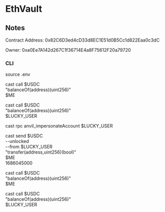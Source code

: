 # EthVault

## Notes

Contract Address: 0x82C6D3ed4cD33d8EC1E51d0B5Cc1d822Eaa0c3dC

Owner: 0xa0Ee7A142d267C1f36714E4a8F75612F20a79720

### CLI

source .env

cast call $USDC \
 "balanceOf(address)(uint256)" \
 $ME

cast call $USDC \
 "balanceOf(address)(uint256)" \
 $LUCKY_USER

cast rpc anvil_impersonateAccount $LUCKY_USER

cast send $USDC \
--unlocked \
--from $LUCKY_USER \
 "transfer(address,uint256)(bool)" \
 $ME \
 1686045000

cast call $USDC \
 "balanceOf(address)(uint256)" \
 $ME

cast call $USDC \
 "balanceOf(address)(uint256)" \
 $LUCKY_USER
